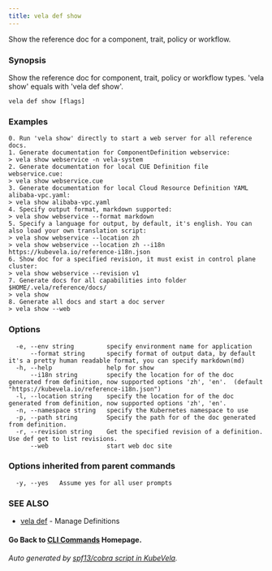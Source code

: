 ```yaml
---
title: vela def show
---
```


Show the reference doc for a component, trait, policy or workflow.

### Synopsis

Show the reference doc for component, trait, policy or workflow types. 'vela show' equals with 'vela def show'. 

```
vela def show [flags]
```

### Examples

```
0. Run 'vela show' directly to start a web server for all reference docs.  
1. Generate documentation for ComponentDefinition webservice:
> vela show webservice -n vela-system
2. Generate documentation for local CUE Definition file webservice.cue:
> vela show webservice.cue
3. Generate documentation for local Cloud Resource Definition YAML alibaba-vpc.yaml:
> vela show alibaba-vpc.yaml
4. Specify output format, markdown supported:
> vela show webservice --format markdown
5. Specify a language for output, by default, it's english. You can also load your own translation script:
> vela show webservice --location zh
> vela show webservice --location zh --i18n https://kubevela.io/reference-i18n.json
6. Show doc for a specified revision, it must exist in control plane cluster:
> vela show webservice --revision v1
7. Generate docs for all capabilities into folder $HOME/.vela/reference/docs/
> vela show
8. Generate all docs and start a doc server
> vela show --web

```

### Options

```
  -e, --env string         specify environment name for application
      --format string      specify format of output data, by default it's a pretty human readable format, you can specify markdown(md)
  -h, --help               help for show
      --i18n string        specify the location for of the doc generated from definition, now supported options 'zh', 'en'.  (default "https://kubevela.io/reference-i18n.json")
  -l, --location string    specify the location for of the doc generated from definition, now supported options 'zh', 'en'. 
  -n, --namespace string   specify the Kubernetes namespace to use
  -p, --path string        Specify the path for of the doc generated from definition.
  -r, --revision string    Get the specified revision of a definition. Use def get to list revisions.
      --web                start web doc site
```

### Options inherited from parent commands

```
  -y, --yes   Assume yes for all user prompts
```

### SEE ALSO

* [vela def](vela_def.md)	 - Manage Definitions

#### Go Back to [CLI Commands](vela.md) Homepage.


###### Auto generated by [spf13/cobra script in KubeVela](https://github.com/kubevela/kubevela/tree/master/hack/docgen).
